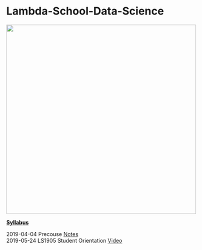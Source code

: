 ﻿# Lambda-School-Data-Science

<img width=500 src="https://github.com/Nov05/Lambda-School-Data-Science/blob/master/pictures/lambda-school-vector-logo.jpg">  

**[Syllabus](https://learn.lambdaschool.com/syllabus/ds)**  

2019-04-04 Precouse [Notes](https://github.com/Nov05/Lambda-School-Data-Science/blob/master/readme/precourse.md)  
2019-05-24 LS1905 Student Orientation [Video](https://youtu.be/i2FlKBBZtS0)  



